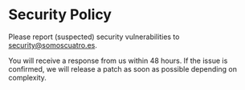 # Security Policy

Please report (suspected) security vulnerabilities to
[security@somoscuatro.es](mailto:security@somoscuatro.es).

You will receive a response from us within 48 hours. If the issue is confirmed,
we will release a patch as soon as possible depending on complexity.
